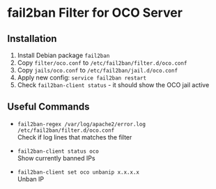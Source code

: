 # fail2ban Filter for OCO Server

## Installation
1. Install Debian package `fail2ban`
2. Copy `filter/oco.conf` to `/etc/fail2ban/filter.d/oco.conf`
3. Copy `jails/oco.conf` to `/etc/fail2ban/jail.d/oco.conf`
4. Apply new config: `service fail2ban restart`
5. Check `fail2ban-client status` - it should show the OCO jail active

## Useful Commands
- `fail2ban-regex /var/log/apache2/error.log /etc/fail2ban/filter.d/oco.conf`  
  Check if log lines that matches the filter

- `fail2ban-client status oco`  
  Show currently banned IPs

- `fail2ban-client set oco unbanip x.x.x.x`  
  Unban IP
